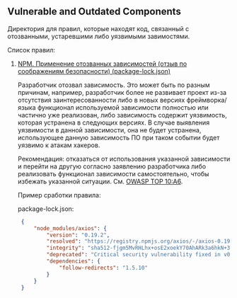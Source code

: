 ## Vulnerable and Outdated Components

Директория для правил, которые находят код, связанный с отозванными, устаревшими либо уязвимыми завимостями.

Список правил:

1. [NPM. Применение отозванных зависимостей (отзыв по соображениям безопасности) (package-lock.json)](./NPM-deprecated_packages.json)

   Разработчик отозвал зависимость. Это может быть по разным причинам, например, разработчик более не развивает проект из-за отсутствия заинтересованности либо в новых версиях фреймворка/языка функционал используемой зависимости полностью или частично уже реализован, либо зависимость содержит уязвимость, которая устранена в следующих версиях.
В случае выявления уязвимости в данной зависимости, она не будет устранена, использующее данную зависимость ПО при таком событии будет уязвимо к атакам хакеров.

    Рекомендация: отказаться от использования указанной зависимости и перейти на другую согласно заявлению разработчика либо реализовать функционал зависимости самостоятельно, чтобы избежать указанной ситуации. См. [OWASP TOP 10:A6](https://owasp.org/Top10/A06_2021-Vulnerable_and_Outdated_Components).

   Пример сработки правила:

   package-lock.json:
   ```json
    {
        "node_modules/axios": {
            "version": "0.19.2",
            "resolved": "https://registry.npmjs.org/axios/-/axios-0.19.2.tgz",
            "integrity": "sha512-fjgm5MvRHLhx+osE2xoekY70AhARk3a6hkN+3Io1jc00jtquGvxYlKlsFUhmUET0V5te6CcZI7lcv2Ym61mjHA==",
            "deprecated": "Critical security vulnerability fixed in v0.21.1. For more information, see https://github.com/axios/axios/pull/3410",
            "dependencies": {
                "follow-redirects": "1.5.10"
            }
        }
    }
   ```

   ```
